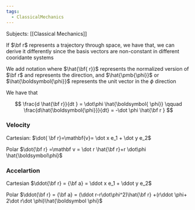 ```yaml
---
tags:
  - ClassicalMechanics
---
```

Subjects: [[Classical Mechanics]]

If $\bf r$ represents a trajectory through space, we have that, we can derive it differently since the basis vectors are non-constant in different cooridante systems

We add notation where $\hat{\bf{ r}}$ represents the normalized version of $\bf r$ and represents the direction, and $\hat{\pmb{\phi}}$ or $\hat{\boldsymbol{\phi}}$ represents the unit vector in the $\phi$ direction

We have that

$$ \frac{d \hat{\bf r}}{dt } = \dot\phi \hat{\boldsymbol{ \phi}} \qquad \frac{d\hat{\boldsymbol{\phi}}}{dt} = -\dot \phi \hat{\bf r } $$

### Velocity

Cartesian:
$\dot{ \bf r}=\mathbf{v}= \dot x e_1 + \dot y e_2$

Polar
$\dot{\bf r} =\mathbf v = \dot r \hat{\bf r}+r \dot\phi \hat{\boldsymbol\phi}$
### Accelartion

Cartesian
$\ddot{\bf r} = {\bf a} = \ddot x e_1 + \ddot y e_2$

Polar
$\ddot{\bf r} = {\bf a} = (\ddot r-r\dot\phi^2)\hat{\bf r} +(r\ddot \phi+ 2\dot r\dot \phi)\hat{\boldsymbol \phi}$